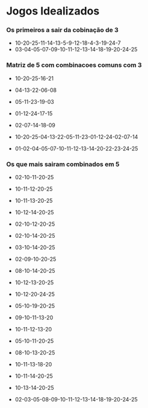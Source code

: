 # Jogos Idealizados

### Os primeiros a sair da cobinação de 3
 - 10-20-25-11-14-13-5-9-12-18-4-3-19-24-7
 - 03-04-05-07-09-10-11-12-13-14-18-19-20-24-25

### Matriz de 5 com combinacoes comuns com 3
 - 10-20-25-16-21
 - 04-13-22-06-08
 - 05-11-23-19-03
 - 01-12-24-17-15
 - 02-07-14-18-09

 - 10-20-25-04-13-22-05-11-23-01-12-24-02-07-14
 - 01-02-04-05-07-10-11-12-13-14-20-22-23-24-25

### Os que mais sairam combinados em 5
 - 02-10-11-20-25
 - 10-11-12-20-25
 - 10-11-13-20-25
 - 10-12-14-20-25
 - 02-10-12-20-25
 - 02-10-14-20-25
 - 03-10-14-20-25
 - 02-09-10-20-25
 - 08-10-14-20-25
 - 10-12-13-20-25
 - 10-12-20-24-25
 - 05-10-19-20-25
 - 09-10-11-13-20
 - 10-11-12-13-20
 - 05-10-11-20-25
 - 08-10-13-20-25
 - 10-11-13-18-20
 - 10-11-14-20-25
 - 10-13-14-20-25

 - 02-03-05-08-09-10-11-12-13-14-18-19-20-24-25
